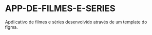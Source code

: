 # APP-DE-FILMES-E-SERIES
Apdlicativo de filmes e séries desenvolvido através de um template do figma.
